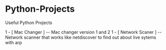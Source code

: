 # Python-Projects
Useful Python Projects

1 -  [ Mac Changer ] -- Mac changer version 1 and 2
1 -  [ Network Scaner ] -- Network scanner that works like netdiscover to find out about live sytems with arp
